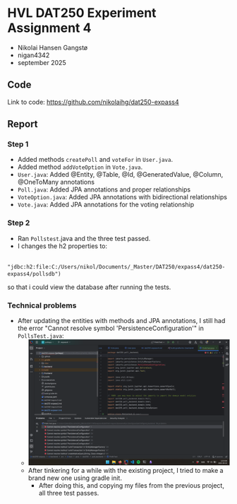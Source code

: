 # HVL DAT250 Experiment Assignment 4
- Nikolai Hansen Gangstø
- nigan4342
- september 2025
## Code
Link to code: https://github.com/nikolaihg/dat250-expass4
## Report
### Step 1
- Added methods `createPoll` and `voteFor` in `User.java`.
- Added method `addVoteOption` in `Vote.java`.
- `User.java`: Added @Entity, @Table, @Id, @GeneratedValue, @Column, @OneToMany annotations
- `Poll.java`: Added JPA annotations and proper relationships
- `VoteOption.java`: Added JPA annotations with bidirectional relationships
- `Vote.java`: Added JPA annotations for the voting relationship

### Step 2
- Ran `Pollstest`.java and the three test passed.
- I changes the h2 properties to:  
```.property(PersistenceConfiguration.JDBC_URL,
          "jdbc:h2:file:C:/Users/nikol/Documents/_Master/DAT250/expass4/dat250-expass4/pollsdb")
```
so that i could view the database after running the tests.

### Technical problems
- After updating the entities with methods and JPA annotations, I still had the error "Cannot resolve symbol 'PersistenceConfiguration'" in `PollsTest.java`:
    - ![error](.\screenshots\expass4\img.png)
    - After tinkering for a while with the existing project, I tried to make a brand new one using gradle init.
        - After doing this, and copying my files from the previous project, all three test passes. 


